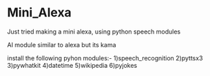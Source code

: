 # Mini_Alexa
Just tried making a mini alexa, using python speech modules

AI module similar to alexa but its kama

install the following pyhon modules:-
1)speech_recognition
2)pyttsx3
3)pywhatkit
4)datetime
5)wikipedia
6)pyjokes
